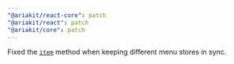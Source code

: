```yaml
---
"@ariakit/react-core": patch
"@ariakit/react": patch
"@ariakit/core": patch
---
```


Fixed the [`item`](https://ariakit.org/reference/use-menu-store#item) method when keeping different menu stores in sync.
